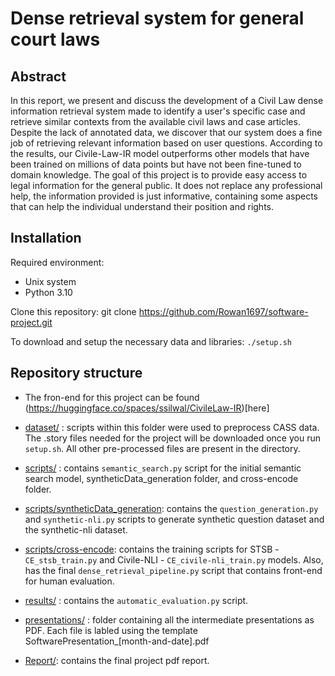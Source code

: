 # Dense retrieval system for general court laws

## Abstract
In this report, we present and discuss the development of a Civil Law dense information retrieval system made to identify a user's specific case and retrieve similar contexts from the available civil laws and case articles. Despite the lack of annotated data, we discover that our system does a fine job of retrieving relevant information based on user questions. According to the results, our Civile-Law-IR model outperforms other models that have been trained on millions of data points but have not been fine-tuned to domain knowledge. The goal of this project is to provide easy access to legal information for the general public. It does not replace any professional help, the information provided is just informative, containing some aspects that can help the individual understand their position and rights.

## Installation
Required environment:
- Unix system
- Python 3.10

Clone this repository: git clone https://github.com/Rowan1697/software-project.git

To download and setup the necessary data and libraries: `./setup.sh`


## Repository structure

- The fron-end for this project can be found (https://huggingface.co/spaces/ssilwal/CivileLaw-IR)[here]

- [dataset/](dataset) : scripts within this folder were used to preprocess CASS data. The .story files needed for the project will be downloaded once you run `setup.sh`. All other pre-processed files are present in the directory.

- [scripts/](scripts) : contains `semantic_search.py` script for the initial semantic search model, syntheticData_generation folder, and cross-encode folder.

- [scripts/syntheticData_generation](scripts/syntheticData_generation): contains the `question_generation.py` and `synthetic-nli.py` scripts to generate synthetic question dataset and the synthetic-nli dataset.

- [scripts/cross-encode](scripts/cross-encode): contains the training scripts for STSB - `CE_stsb_train.py` and Civile-NLI - `CE_civile-nli_train.py` models. Also, has the final `dense_retrieval_pipeline.py` script that contains front-end for human evaluation.

- [results/](results) : contains the `automatic_evaluation.py` script.

- [presentations/](presentations) : folder containing all the intermediate presentations as PDF. Each file is labled using the template SoftwarePresentation_[month-and-date].pdf

- [Report/](Report): contains the final project pdf report.
